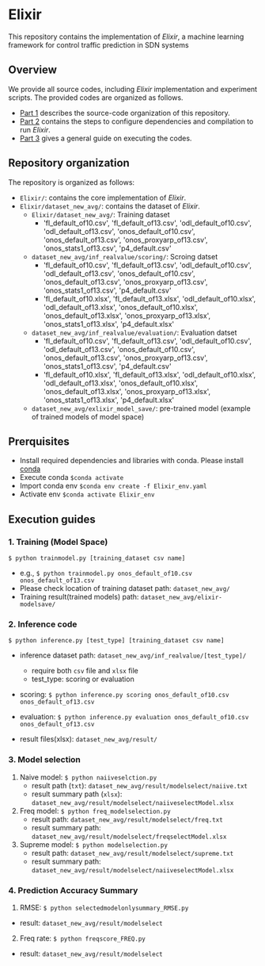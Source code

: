 # Elixir 

This repository contains the implementation of *Elixir*, a machine learning framework for control traffic prediction in SDN systems

## Overview

We provide all source codes, including *Elixir* implementation and experiment scripts. The provided codes are organized as follows.

* [Part 1](#Repository-organization) describes the source-code organization of this repository.
* [Part 2](#Prerquisites) contains the steps to configure dependencies and compilation to run *Elixir*.
* [Part 3](#Execution-guides) gives a general guide on executing the codes. 

## Repository organization 

The repository is organized as follows:

* `Elixir/`: contains the core implementation of *Elixir*. 
* `Elixir/dataset_new_avg/`: contains the dataset of *Elixir*. 
   * `Elixir/dataset_new_avg/`: Training dataset
       * 'fl_default_of10.csv', 'fl_default_of13.csv', 'odl_default_of10.csv', 'odl_default_of13.csv', 'onos_default_of10.csv', 'onos_default_of13.csv', 'onos_proxyarp_of13.csv', 'onos_stats1_of13.csv', 'p4_default.csv'
   * `dataset_new_avg/inf_realvalue/scoring/`: Scroing datset
       * 'fl_default_of10.csv', 'fl_default_of13.csv', 'odl_default_of10.csv', 'odl_default_of13.csv', 'onos_default_of10.csv', 'onos_default_of13.csv', 'onos_proxyarp_of13.csv', 'onos_stats1_of13.csv', 'p4_default.csv'
       * 'fl_default_of10.xlsx', 'fl_default_of13.xlsx', 'odl_default_of10.xlsx', 'odl_default_of13.xlsx', 'onos_default_of10.xlsx', 'onos_default_of13.xlsx', 'onos_proxyarp_of13.xlsx', 'onos_stats1_of13.xlsx', 'p4_default.xlsx'
   * `dataset_new_avg/inf_realvalue/evaluation/`: Evaluation datset
       * 'fl_default_of10.csv', 'fl_default_of13.csv', 'odl_default_of10.csv', 'odl_default_of13.csv', 'onos_default_of10.csv', 'onos_default_of13.csv', 'onos_proxyarp_of13.csv', 'onos_stats1_of13.csv', 'p4_default.csv'
       * 'fl_default_of10.xlsx', 'fl_default_of13.xlsx', 'odl_default_of10.xlsx', 'odl_default_of13.xlsx', 'onos_default_of10.xlsx', 'onos_default_of13.xlsx', 'onos_proxyarp_of13.xlsx', 'onos_stats1_of13.xlsx', 'p4_default.xlsx'
   * `dataset_new_avg/exlixir_model_save/`: pre-trained model (example of trained models of model space)

     
## Prerquisites 
-  Install required dependencies and libraries with conda. Please install [conda](https://www.anaconda.com/download)
-  Execute conda
    `$conda activate`
-  Import conda env
    `$conda env create -f Elixir_env.yaml`
-  Activate env
    `$conda activate Elixir_env`

## Execution guides 

### 1. Training (Model Space) 
  `$ python trainmodel.py [training_dataset csv name]`
  - e.g., `$ python trainmodel.py onos_default_of10.csv onos_default_of13.csv`
  - Please check location of training dataset path: `dataset_new_avg/`
  - Training result(trained models) path: `dataset_new_avg/elixir-modelsave/`
### 2. Inference code 
  `$ python inference.py [test_type] [training_dataset csv name]`
  - inference dataset path: `dataset_new_avg/inf_realvalue/[test_type]/`
    - require both `csv` file and `xlsx` file
    - test_type: scoring or evaluation
  - scoring: `$ python inference.py scoring onos_default_of10.csv onos_default_of13.csv`
  - evaluation: `$ python inference.py evaluation onos_default_of10.csv onos_default_of13.csv`

  - result files(xlsx):  `dataset_new_avg/result/`
### 3. Model selection
1) Naive model: `$ python naiiveselction.py`
   - result path (`txt`): `dataset_new_avg/result/modelselect/naiive.txt`
   - result summary path (`xlsx`): `dataset_new_avg/result/modelselect/naiiveselectModel.xlsx`
3) Freq model: `$ python freq_modelselection.py`
   - result path: `dataset_new_avg/result/modelselect/freq.txt`
   - result summary path: `dataset_new_avg/result/modelselect/freqselectModel.xlsx`
5) Supreme model: `$ python modelselection.py`
   - result path: `dataset_new_avg/result/modelselect/supreme.txt`
   - result summary path: `dataset_new_avg/result/modelselect/naiiveselectModel.xlsx`


### 4. Prediction Accuracy Summary
1) RMSE: `$ python selectedmodelonlysummary_RMSE.py`
* result: `dataset_new_avg/result/modelselect`

2) Freq rate: `$ python freqscore_FREQ.py`
* result: `dataset_new_avg/result/modelselect`
